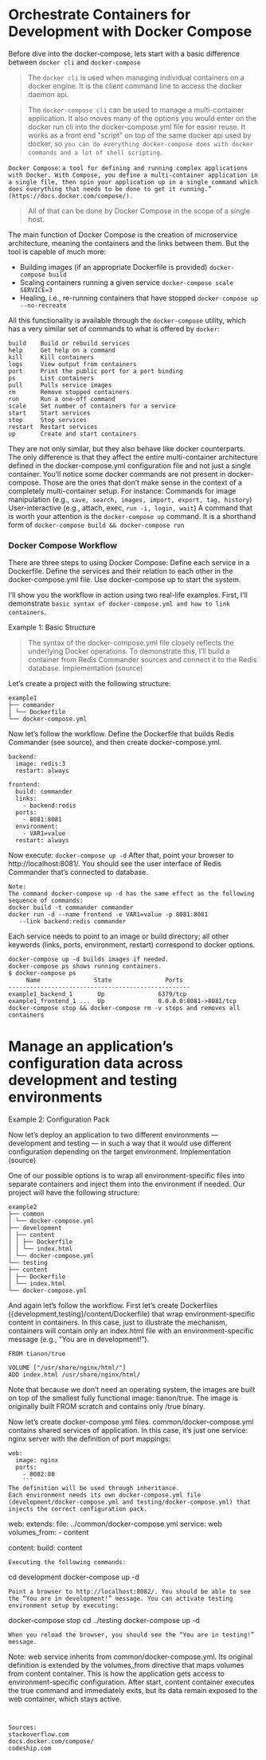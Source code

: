 
# Orchestrate Containers for Development with Docker Compose

Before dive into the docker-compose, lets start with a basic difference between `docker cli` and `docker-compose`

> The `docker cli` is used when managing individual containers on a docker engine. It is the client command line to access the docker daemon api.

> The `docker-compose cli` can be used to manage a multi-container application. It also moves many of the options you would enter on the docker run cli into the docker-compose.yml file for easier reuse. It works as a front end "script" on top of the same docker api used by docker, so `you can do everything docker-compose does with docker commands and a lot of shell scripting`. 

`Docker Compose`: 
```a tool for defining and running complex applications with Docker. With Compose, you define a multi-container application in a single file, then spin your application up in a single command which does everything that needs to be done to get it running.” (https://docs.docker.com/compose/).```
> All of that can be done by Docker Compose in the scope of a single host.

The main function of Docker Compose is the creation of microservice architecture, meaning the containers and the links between them. But the tool is capable of much more:
- Building images (if an appropriate Dockerfile is provided)
`docker-compose build`
- Scaling containers running a given service
`docker-compose scale SERVICE=3`
- Healing, i.e., re-running containers that have stopped
`docker-compose up --no-recreate`

All this functionality is available through the `docker-compose` utility, which has a very similar set of commands to what is offered by `docker`:
```
build    Build or rebuild services 
help     Get help on a command 
kill     Kill containers 
logs     View output from containers 
port     Print the public port for a port binding 
ps       List containers 
pull     Pulls service images 
rm       Remove stopped containers 
run      Run a one-off command 
scale    Set number of containers for a service 
start    Start services 
stop     Stop services 
restart  Restart services 
up       Create and start containers
```
They are not only similar, but they also behave like docker counterparts. The only difference is that they affect the entire multi-container architecture defined in the docker-compose.yml configuration file and not just a single container.
You’ll notice some docker commands are not present in docker-compose. Those are the ones that don’t make sense in the context of a completely multi-container setup. 
For instance:
Commands for image manipulation (e.g., `save, search, images, import, export, tag, history`)
User-interactive (e.g., attach, exec, `run -i, login, wait`)
A command that is worth your attention is the `docker-compose up` command. It is a shorthand form of `docker-compose build && docker-compose run`

### Docker Compose Workflow
There are three steps to using Docker Compose:
    Define each service in a Dockerfile.
    Define the services and their relation to each other in the docker-compose.yml file.
    Use docker-compose up to start the system.
    
I’ll show you the workflow in action using two real-life examples. First, I’ll demonstrate `basic syntax of docker-compose.yml and how to link containers`. 

Example 1: Basic Structure

> The syntax of the docker-compose.yml file closely reflects the underlying Docker operations. To demonstrate this, I’ll build a   container from Redis Commander sources and connect it to the Redis database.
  Implementation (source)

Let’s create a project with the following structure:
```
example1 
├── commander 
│ └── Dockerfile 
└── docker-compose.yml
```
Now let’s follow the workflow. Define the Dockerfile that builds Redis Commander (see source), and then create docker-compose.yml.
```
backend: 
  image: redis:3 
  restart: always

frontend: 
  build: commander 
  links: 
    - backend:redis  
  ports: 
    - 8081:8081 
  environment: 
    - VAR1=value 
  restart: always
  ```
Now execute:
`docker-compose up -d`
After that, point your browser to http://localhost:8081/. You should see the user interface of Redis Commander that’s connected to database.

```
Note:
The command docker-compose up -d has the same effect as the following sequence of commands:
docker build -t commander commander
docker run -d --name frontend -e VAR1=value -p 8081:8081
   --link backend:redis commander
   ```
Each service needs to point to an image or build directory; all other keywords (links, ports, environment, restart) correspond to docker options.
```
docker-compose up -d builds images if needed.
docker-compose ps shows running containers.
$ docker-compose ps
     Name               State               Ports
---------------------------------------------------
example1_backend_1       Up               6379/tcp   
example1_frontend_1 ...  Up               0.0.0.0:8081->8081/tcp
docker-compose stop && docker-compose rm -v stops and removes all containers
```
# Manage an application’s configuration data across development and testing environments
Example 2: Configuration Pack

Now let’s deploy an application to two different environments — development and testing — in such a way that it would use different configuration depending on the target environment.
Implementation (source)

One of our possible options is to wrap all environment-specific files into separate containers and inject them into the environment if needed.
Our project will have the following structure:
```
example2 
├── common 
│ └── docker-compose.yml 
├── development 
│ ├── content 
│ │ ├── Dockerfile 
│ │ └── index.html 
│ └── docker-compose.yml 
└── testing 
├── content 
│ ├── Dockerfile 
│ └── index.html 
└── docker-compose.yml
```
And again let’s follow the workflow.
First let’s create Dockerfiles ({development,testing}/content/Dockerfile) that wrap environment-specific content in containers. In this case, just to illustrate the mechanism, containers will contain only an index.html file with an environment-specific message (e.g., “You are in development!”).
```
FROM tianon/true

VOLUME ["/usr/share/nginx/html/"] 
ADD index.html /usr/share/nginx/html/
```
Note that because we don’t need an operating system, the images are built on top of the smallest fully functional image: tianon/true. The image is originally built FROM scratch and contains only /true binary.

Now let’s create docker-compose.yml files. common/docker-compose.yml contains shared services of application. In this case, it’s just one service: nginx server with the definition of port mappings:
```
web: 
  image: nginx 
  ports: 
    - 8082:80
    ```
The definition will be used through inheritance.
Each environment needs its own docker-compose.yml file (development/docker-compose.yml and testing/docker-compose.yml) that injects the correct configuration pack.
```
web: 
  extends: 
    file: ../common/docker-compose.yml 
    service: web 
  volumes_from: 
    - content

content: 
  build: content
```
Executing the following commands:
```
cd development 
docker-compose up -d
```
Point a browser to http://localhost:8082/. You should be able to see the “You are in development!” message. You can activate testing environment setup by executing:

```
docker-compose stop 
cd ../testing 
docker-compose up -d
```
When you reload the browser, you should see the “You are in testing!” message.
```
Note:
web service inherits from common/docker-compose.yml. Its original definition is extended by the volumes_from directive that maps volumes from content container. This is how the application gets access to environment-specific configuration.
After start, content container executes the true command and immediately exits, but its data remain exposed to the web container, which stays active.
```


Sources:
stackoverflow.com
docs.docker.com/compose/
codeship.com
